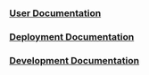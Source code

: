 ### [User Documentation](https://github.com/Cjbucker/StartupConnectionApp/blob/master/Documentation/User.md)
### [Deployment Documentation](https://github.com/Cjbucker/StartupConnectionApp/blob/master/Documentation/Deployment.md)
### [Development Documentation](https://github.com/Cjbucker/StartupConnectionApp/blob/master/Documentation/Development.md)
